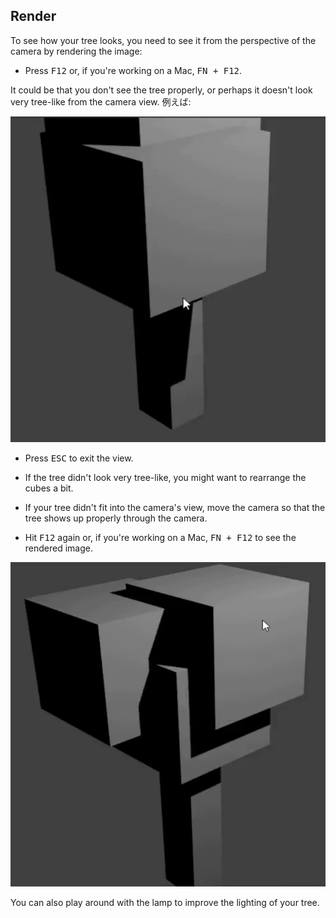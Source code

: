 ## Render

To see how your tree looks, you need to see it from the perspective of the camera by rendering the image:

+ Press <kbd>F12</kbd> or, if you're working on a Mac, <kbd>FN + F12</kbd>.

It could be that you don't see the tree properly, or perhaps it doesn't look very tree-like from the camera view. 例えば:

![Tree render](images/blender-tree-render-1.png)

+ Press <kbd>ESC</kbd> to exit the view.

+ If the tree didn't look very tree-like, you might want to rearrange the cubes a bit.

+ If your tree didn't fit into the camera's view, move the camera so that the tree shows up properly through the camera.

+ Hit <kbd>F12</kbd> again or, if you're working on a Mac, <kbd>FN + F12</kbd> to see the rendered image.

![Tree render](images/blender-tree-render-2.png)

You can also play around with the lamp to improve the lighting of your tree.